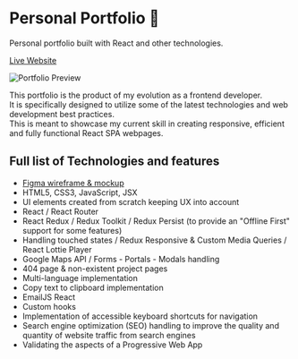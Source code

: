 # Personal Portfolio 🦆
Personal portfolio built with React and other technologies.

[Live Website](https://www.francoding.xyz/)


![Portfolio Preview](https://user-images.githubusercontent.com/64712227/134884152-c9b68740-8986-42de-bf20-cc81c598078a.gif)

This portfolio is the product of my evolution as a frontend developer.  
It is specifically designed to utilize some of the latest technologies and web development best practices.  
This is meant to showcase my current skill in creating responsive, efficient and fully functional React SPA webpages.

## Full list of Technologies and features
- [Figma wireframe & mockup](https://www.figma.com/file/Hnk0pvtp9GdPd8QCfoNQVd/Portfolio-Summer-2021?node-id=0%3A1)
- HTML5, CSS3, JavaScript, JSX
- UI elements created from scratch keeping UX into account
- React / React Router
- React Redux / Redux Toolkit / Redux Persist (to provide an "Offline First" support for some features)
- Handling touched states / Redux Responsive & Custom Media Queries / React Lottie Player
- Google Maps API / Forms - Portals - Modals handling
- 404 page & non-existent project pages
- Multi-language implementation
- Copy text to clipboard implementation
- EmailJS React
- Custom hooks
- Implementation of accessible keyboard shortcuts for navigation
- Search engine optimization (SEO) handling to improve the quality and quantity of website traffic from search engines
- Validating the aspects of a Progressive Web App
